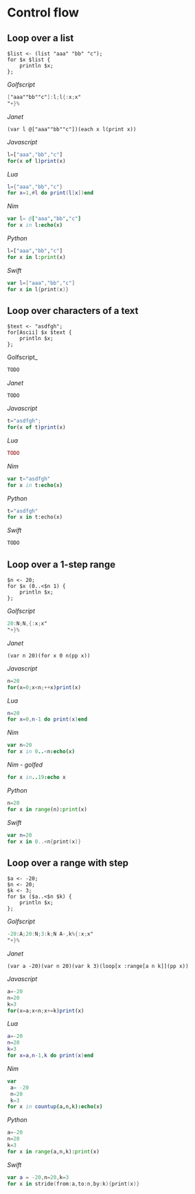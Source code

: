 # Control flow

## Loop over a list

```polygolf
$list <- (list "aaa" "bb" "c");
for $x $list {
    println $x;
};
```

_Golfscript_

```gs nogolf
["aaa""bb""c"]:l;l{:x;x"
"+}%
```

_Janet_

```janet nogolf
(var l @["aaa""bb""c"])(each x l(print x))
```

_Javascript_

```js nogolf
l=["aaa","bb","c"]
for(x of l)print(x)
```

_Lua_

```lua no:hardcode
l={"aaa","bb","c"}
for x=1,#l do print(l[x])end
```

_Nim_

```nim nogolf
var l= @["aaa","bb","c"]
for x in l:echo(x)
```

_Python_

```py nogolf
l=["aaa","bb","c"]
for x in l:print(x)
```

_Swift_

```swift nogolf
var l=["aaa","bb","c"]
for x in l{print(x)}
```

## Loop over characters of a text

```polygolf
$text <- "asdfgh";
for[Ascii] $x $text {
    println $x;
};
```

Golfscript\_

```gs nogolf
TODO
```

_Janet_

```janet nogolf
TODO
```

_Javascript_

```js nogolf
t="asdfgh";
for(x of t)print(x)
```

_Lua_

```lua nogolf
TODO
```

_Nim_

```nim nogolf
var t="asdfgh"
for x in t:echo(x)
```

_Python_

```py nogolf
t="asdfgh"
for x in t:echo(x)
```

_Swift_

```swift nogolf
TODO
```

## Loop over a 1-step range

```polygolf
$n <- 20;
for $x (0..<$n 1) {
    println $x;
};
```

_Golfscript_

```gs nogolf
20:N;N,{:x;x"
"+}%
```

_Janet_

```janet nogolf
(var n 20)(for x 0 n(pp x))
```

_Javascript_

```js nogolf
n=20
for(x=0;x<n;++x)print(x)
```

_Lua_

```lua nogolf
n=20
for x=0,n-1 do print(x)end
```

_Nim_

```nim nogolf
var n=20
for x in 0..<n:echo(x)
```

_Nim - golfed_

```nim
for x in..19:echo x
```

_Python_

```py nogolf
n=20
for x in range(n):print(x)
```

_Swift_

```swift nogolf
var n=20
for x in 0..<n{print(x)}
```

## Loop over a range with step

```polygolf
$a <- -20;
$n <- 20;
$k <- 3;
for $x ($a..<$n $k) {
    println $x;
};
```

_Golfscript_

```gs nogolf
-20:A;20:N;3:k;N A-,k%{:x;x"
"+}%
```

_Janet_

```janet nogolf
(var a -20)(var n 20)(var k 3)(loop[x :range[a n k]](pp x))
```

_Javascript_

```js nogolf
a=-20
n=20
k=3
for(x=a;x<n;x+=k)print(x)
```

_Lua_

```lua nogolf
a=-20
n=20
k=3
for x=a,n-1,k do print(x)end
```

_Nim_

```nim nogolf
var
 a= -20
 n=20
 k=3
for x in countup(a,n,k):echo(x)
```

_Python_

```py nogolf
a=-20
n=20
k=3
for x in range(a,n,k):print(x)
```

_Swift_

```swift nogolf
var a = -20,n=20,k=3
for x in stride(from:a,to:n,by:k){print(x)}
```
